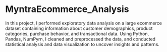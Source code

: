 # MyntraEcommerce_Analysis

 In this project, I performed exploratory data analysis on a large ecommerce dataset containing information about customer demographics, product categories, purchase behavior, and transactional data. Using Python, Pandas, NumPyrn, I cleaned and preprocessed the data, and conducted statistical analysis and data visualization to uncover insights and patterns. 
